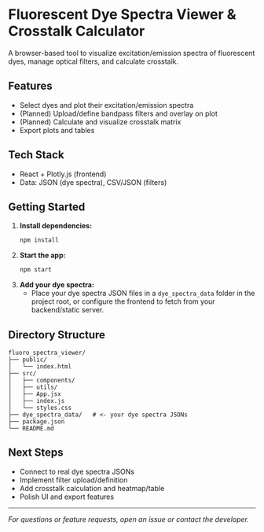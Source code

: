 # Fluorescent Dye Spectra Viewer & Crosstalk Calculator

A browser-based tool to visualize excitation/emission spectra of fluorescent dyes, manage optical filters, and calculate crosstalk.

## Features
- Select dyes and plot their excitation/emission spectra
- (Planned) Upload/define bandpass filters and overlay on plot
- (Planned) Calculate and visualize crosstalk matrix
- Export plots and tables

## Tech Stack
- React + Plotly.js (frontend)
- Data: JSON (dye spectra), CSV/JSON (filters)

## Getting Started

1. **Install dependencies:**
   ```sh
   npm install
   ```
2. **Start the app:**
   ```sh
   npm start
   ```
3. **Add your dye spectra:**
   - Place your dye spectra JSON files in a `dye_spectra_data` folder in the project root, or configure the frontend to fetch from your backend/static server.

## Directory Structure
```
fluoro_spectra_viewer/
├── public/
│   └── index.html
├── src/
│   ├── components/
│   ├── utils/
│   ├── App.jsx
│   ├── index.js
│   └── styles.css
├── dye_spectra_data/   # <- your dye spectra JSONs
├── package.json
└── README.md
```

## Next Steps
- Connect to real dye spectra JSONs
- Implement filter upload/definition
- Add crosstalk calculation and heatmap/table
- Polish UI and export features

---

*For questions or feature requests, open an issue or contact the developer.*
